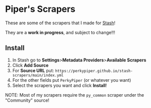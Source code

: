 # Piper's Scrapers
These are some of the scrapers that I made for [Stash](https://github.com/stashapp/stash)!

They are a **work in progress**, and subject to change!!!

## Install
1. In Stash go to **Settings**>**Metadata Providers**>**Available Scrapers**
2. Click **Add Source**
3. For **Source URL** put: `https://perkypiper.github.io/stash-scrapers/main/index.yml`
4. For the other fields put `PerkyPiper` (or whatever you want)
5. Select the scrapers you want and click **Install**!

NOTE: Most of my scrapers require the `py_common` scraper under the "Community" source!